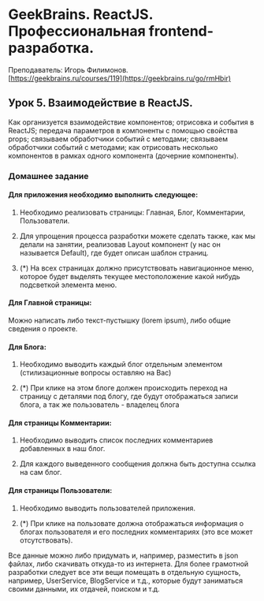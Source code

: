 # GeekBrains. ReactJS. Профессиональная frontend-разработка.
Преподаватель: Игорь Филимонов.
<br>[https://geekbrains.ru/courses/119](https://geekbrains.ru/go/rmHbir)

## Урок 5. Взаимодействие в ReactJS.
Как организуется взаимодействие компонентов; отрисовка и события в ReactJS; передача параметров в компоненты с помощью свойства props; связываем обработчики событий с методами; связываем обработчики событий с методами; как отрисовать несколько компонентов в рамках одного компонента (дочерние компоненты).

### Домашнее задание

#### Для приложения необходимо выполнить следующее:

1. Необходимо реализовать страницы: Главная, Блог, Комментарии, Пользователи.

2. Для упрощения процесса разработки можете сделать также, как мы делали на занятии, реализовав Layout компонент (у нас он называется Default), где будет описан шаблон страниц.

3. (*) На всех страницах должно присутствовать навигационное меню, которое будет выделять текущее местоположение какой нибудь подсветкой элемента меню.

#### Для Главной страницы:

Можно написать либо текст-пустышку (lorem ipsum), либо общие сведения о проекте.

#### Для Блога:

1. Необходимо выводить каждый блог отдельным элементом (стилизационные вопросы оставляю на Вас)

2. (*) При клике на этом блоге должен происходить переход на страницу с деталями под блогу, где будут отображаться записи блога, а так же пользователь - владелец блога

#### Для страницы Комментарии:

1. Необходимо выводить список последних комментариев добавленных в наш блог.

2. Для каждого выведенного сообщения должна быть доступна ссылка на сам блог.

#### Для страницы Пользователи:

1. Необходимо выводить пользователей приложения.

2. (*) При клике на пользовате должна отображаться информация о блогах пользователя и его последних комментариях (это все может отсутствовать).

Все данные можно либо придумать и, например, разместить в json файлах, либо скачивать откуда-то из интернета. Для более грамотной разработки следует все эти вещи помещать в отдельную сущность, например, UserService, BlogService и т.д., которые будут заниматься своими данными, их отдачей, поиском и т.д.